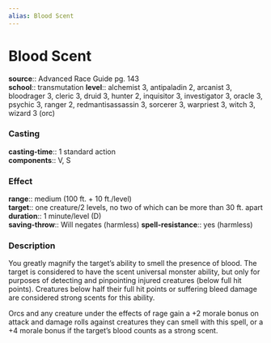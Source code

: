 ```yaml
---
alias: Blood Scent
---
```


# Blood Scent 

**source**:: Advanced Race Guide pg. 143  
**school**:: transmutation
**level**:: alchemist 3, antipaladin 2, arcanist 3, bloodrager 3, cleric 3, druid 3, hunter 2, inquisitor 3, investigator 3, oracle 3, psychic 3, ranger 2, redmantisassassin 3, sorcerer 3, warpriest 3, witch 3, wizard 3 (orc)

### Casting 

**casting-time**:: 1 standard action  
**components**:: V, S

### Effect 

**range**:: medium (100 ft. + 10 ft./level)  
**target**:: one creature/2 levels, no two of which can be more than 30 ft. apart  
**duration**:: 1 minute/level (D)  
**saving-throw**:: Will negates (harmless)
**spell-resistance**:: yes (harmless)

### Description 

You greatly magnify the target’s ability to smell the presence of blood. The target is considered to have the scent universal monster ability, but only for purposes of detecting and pinpointing injured creatures (below full hit points). Creatures below half their full hit points or suffering bleed damage are considered strong scents for this ability.  
  
Orcs and any creature under the effects of rage gain a +2 morale bonus on attack and damage rolls against creatures they can smell with this spell, or a +4 morale bonus if the target’s blood counts as a strong scent.
